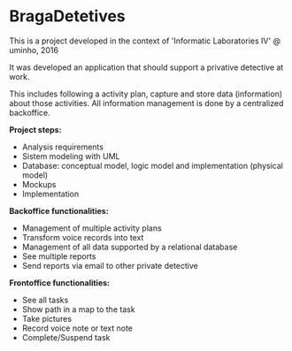 # BragaDetetives

This is a project developed in the context of 'Informatic Laboratories IV' @ uminho, 2016

It was developed an application that should support a privative detective at work.

This includes following a activity plan, capture and store data (information) about those activities.
All information management is done by a centralized backoffice.

**Project steps:**

* Analysis requirements
* Sistem modeling with UML
* Database: conceptual model, logic model and implementation (physical model)
* Mockups
* Implementation

**Backoffice functionalities:**

* Management of multiple activity plans
* Transform voice records into text
* Management of all data supported by a relational database
* See multiple reports
* Send reports via email to other private detective

**Frontoffice functionalities:**

* See all tasks
* Show path in a map to the task
* Take pictures
* Record voice note or text note
* Complete/Suspend task